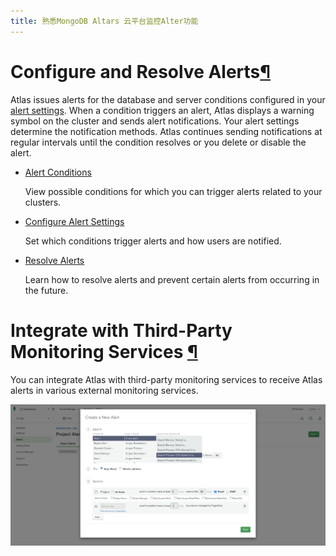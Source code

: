 ```yaml
---
title: 熟悉MongoDB Altars 云平台监控Alter功能
---
```


# Configure and Resolve Alerts[¶](https://docs.atlas.mongodb.com/alerts#configure-and-resolve-alerts)

Atlas issues alerts for the database and server conditions configured in your [alert settings](https://docs.atlas.mongodb.com/configure-alerts). When a condition triggers an alert, Atlas displays a warning symbol on the cluster and sends alert notifications. Your alert settings determine the notification methods. Atlas continues sending notifications at regular intervals until the condition resolves or you delete or disable the alert.

- [Alert Conditions](https://docs.atlas.mongodb.com/reference/alert-conditions#std-label-alert-conditions)

  View possible conditions for which you can trigger alerts related to your clusters.

- [Configure Alert Settings](https://docs.atlas.mongodb.com/configure-alerts)

  Set which conditions trigger alerts and how users are notified.

- [Resolve Alerts](https://docs.atlas.mongodb.com/alert-resolutions)

  Learn how to resolve alerts and prevent certain alerts from occurring in the future.

# Integrate with Third-Party Monitoring Services [¶](https://docs.atlas.mongodb.com/tutorial/third-party-service-integrations#integrate-with-third-party-monitoring-services)

You can integrate Atlas with third-party monitoring services to receive Atlas alerts in various external monitoring services.

![](pic/12.png)


